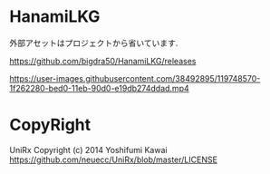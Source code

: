 # HanamiLKG

外部アセットはプロジェクトから省いています.  
  
https://github.com/bigdra50/HanamiLKG/releases

https://user-images.githubusercontent.com/38492895/119748570-1f262280-bed0-11eb-90d0-e19db274ddad.mp4

# CopyRight
UniRx Copyright (c) 2014 Yoshifumi Kawai https://github.com/neuecc/UniRx/blob/master/LICENSE
